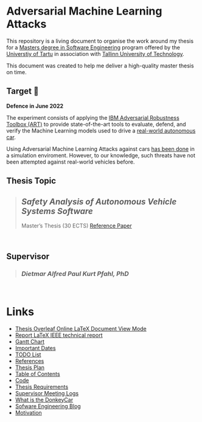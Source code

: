 # Adversarial Machine Learning Attacks

This repository is a living document to organise the work around my thesis for a [Masters degree in Software Engineering](https://www.cs.ut.ee/en/studying/software-engineering-msc) program offered by the [Universtiy of Tartu](https://en.wikipedia.org/wiki/University_of_Tartu) in association with [Tallinn University of Technology](https://en.wikipedia.org/wiki/Tallinn_University_of_Technology).

This document was created to help me deliver a high-quality master thesis on time.

## Target 🎯
**Defence in June 2022** 

The experiment consists of applying the [IBM Adversarial Robustness Toolbox (ART)](https://adversarial-robustness-toolbox.org/) to provide state-of-the-art tools to evaluate, defend, and verify the Machine Learning models used to drive a [real-world autonomous car](https://softwareengineering.netlify.app/donkey-car/).

Using Adversarial Machine Learning Attacks against cars [has been done](https://link.springer.com/chapter/10.1007%2F978-3-030-83903-1_14) in a simulation enviroment. However, to our knowledge, such threats have not been attempted against real-world vehicles before.


## Thesis Topic

> ## *Safety Analysis of Autonomous Vehicle Systems Software*
> Master’s Thesis (30 ECTS) [Reference Paper](https://sep.cs.ut.ee/Main/StudentProjects2021#Pfahl2)
 <br />

## Supervisor
>### *Dietmar Alfred Paul Kurt Pfahl, PhD*
 <br />

    
# Links

* [Thesis Overleaf Online LaTeX Document View Mode](https://www.overleaf.com/read/hvmfscbftgzp)
* [Report LaTeX IEEE technical report](https://www.overleaf.com/read/wjqmwdnphgqs)
* [Gantt Chart](https://sharing.clickup.com/g/h/q5w3e-61/e4eb0ae7475178f)
* [Important Dates](important-dates/README.md)
* [TODO List](todo/README.md)
* [References](references/README.md)
* [Thesis Plan](thesis-plan/README.md)
* [Table of Contents](table-of-contents/README.md)
* [Code](code/README.md)
* [Thesis Requirements](requirements/README.md)
* [Supervisor Meeting Logs](supervisor-meetings-logs/README.md)
* [What is the DonkeyCar](https://softwareengineering.netlify.app/donkey-car)
* [Sofware Engineering Blog](https://softwareengineering.netlify.app/)
* [Motivation](motivation/README.md)